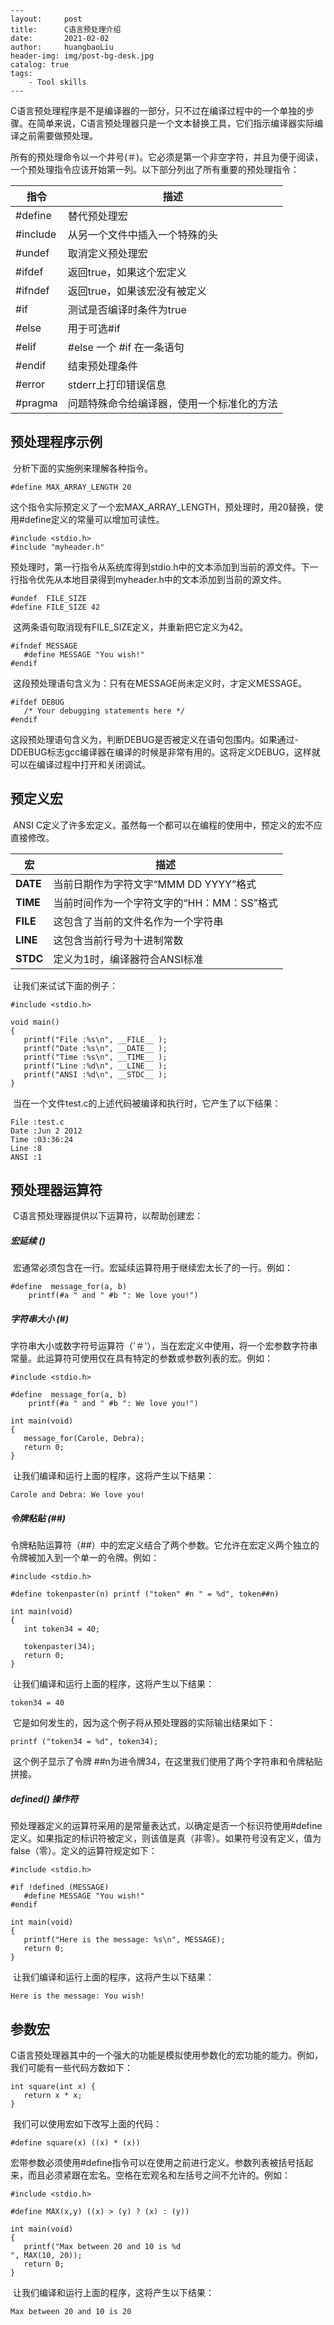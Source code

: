 	---
	layout:     post
	title:      C语言预处理介绍
	date:       2021-02-02
	author:     huangbaoLiu
	header-img: img/post-bg-desk.jpg
	catalog: true
	tags:
	    - Tool skills
	---
​		C语言预处理程序是不是编译器的一部分，只不过在编译过程中的一个单独的步骤。在简单来说，C语言预处理器只是一个文本替换工具，它们指示编译器实际编译之前需要做预处理。

​		所有的预处理命令以一个井号(＃)。它必须是第一个非空字符，并且为便于阅读，一个预处理指令应该开始第一列。以下部分列出了所有重要的预处理指令：

| 指令     | 描述                                       |
| -------- | ------------------------------------------ |
| #define  | 替代预处理宏                               |
| #include | 从另一个文件中插入一个特殊的头             |
| #undef   | 取消定义预处理宏                           |
| #ifdef   | 返回true，如果这个宏定义                   |
| #ifndef  | 返回true，如果该宏没有被定义               |
| #if      | 测试是否编译时条件为true                   |
| #else    | 用于可选#if                                |
| #elif    | #else 一个 #if 在一条语句                  |
| #endif   | 结束预处理条件                             |
| #error   | stderr上打印错误信息                       |
| #pragma  | 问题特殊命令给编译器，使用一个标准化的方法 |

## 预处理程序示例

​		分析下面的实施例来理解各种指令。

```
#define MAX_ARRAY_LENGTH 20
```

​		这个指令实际预定义了一个宏MAX_ARRAY_LENGTH，预处理时，用20替换，使用#define定义的常量可以增加可读性。

```
#include <stdio.h>
#include "myheader.h"
```

​	预处理时，第一行指令从系统库得到stdio.h中的文本添加到当前的源文件。下一行指令优先从本地目录得到myheader.h中的文本添加到当前的源文件。

```
#undef  FILE_SIZE
#define FILE_SIZE 42
```

​		这两条语句取消现有FILE_SIZE定义，并重新把它定义为42。

```
#ifndef MESSAGE
   #define MESSAGE "You wish!"
#endif
```

​		这段预处理语句含义为：只有在MESSAGE尚未定义时，才定义MESSAGE。

```
#ifdef DEBUG
   /* Your debugging statements here */
#endif
```

​		这段预处理语句含义为，判断DEBUG是否被定义在语句包围内。如果通过-DDEBUG标志gcc编译器在编译的时候是非常有用的。这将定义DEBUG，这样就可以在编译过程中打开和关闭调试。

## 预定义宏

​		ANSI C定义了许多宏定义。虽然每一个都可以在编程的使用中，预定义的宏不应直接修改。

| 宏       | 描述                                       |
| -------- | ------------------------------------------ |
| __DATE__ | 当前日期作为字符文字“MMM DD YYYY”格式      |
| __TIME__ | 当前时间作为一个字符文字的“HH：MM：SS”格式 |
| __FILE__ | 这包含了当前的文件名作为一个字符串         |
| __LINE__ | 这包含当前行号为十进制常数                 |
| __STDC__ | 定义为1时，编译器符合ANSI标准              |

​		让我们来试试下面的例子：

```
#include <stdio.h>

void main()
{
   printf("File :%s\n", __FILE__ );
   printf("Date :%s\n", __DATE__ );
   printf("Time :%s\n", __TIME__ );
   printf("Line :%d\n", __LINE__ );
   printf("ANSI :%d\n", __STDC__ );
}
```

​		当在一个文件test.c的上述代码被编译和执行时，它产生了以下结果：

```
File :test.c
Date :Jun 2 2012
Time :03:36:24
Line :8
ANSI :1
```

## 预处理器运算符

​		C语言预处理器提供以下运算符，以帮助创建宏：

##### 宏延续 ()

​		宏通常必须包含在一行。宏延续运算符用于继续宏太长了的一行。例如：

```
#define  message_for(a, b)  
    printf(#a " and " #b ": We love you!")
```

##### 字符串大小 (#)

​		字符串大小或数字符号运算符（'＃'），当在宏定义中使用，将一个宏参数字符串常量。此运算符可使用仅在具有特定的参数或参数列表的宏。例如：

```
#include <stdio.h>

#define  message_for(a, b)  
    printf(#a " and " #b ": We love you!")

int main(void)
{
   message_for(Carole, Debra);
   return 0;
}
```

​		让我们编译和运行上面的程序，这将产生以下结果：

```
Carole and Debra: We love you!
```

##### 令牌粘贴 (##)

​		令牌粘贴运算符（##）中的宏定义结合了两个参数。它允许在宏定义两个独立的令牌被加入到一个单一的令牌。例如：

```
#include <stdio.h>

#define tokenpaster(n) printf ("token" #n " = %d", token##n)

int main(void)
{
   int token34 = 40;
   
   tokenpaster(34);
   return 0;
}
```

​		让我们编译和运行上面的程序，这将产生以下结果：

```
token34 = 40
```

​		它是如何发生的，因为这个例子将从预处理器的实际输出结果如下：

```
printf ("token34 = %d", token34);
```

​		这个例子显示了令牌 ##n为进令牌34，在这里我们使用了两个字符串和令牌粘贴拼接。

##### defined() 操作符

​		预处理器定义的运算符采用的是常量表达式，以确定是否一个标识符使用#define定义。如果指定的标识符被定义，则该值是真（非零）。如果符号没有定义，值为false（零）。定义的运算符规定如下：

```
#include <stdio.h>

#if !defined (MESSAGE)
   #define MESSAGE "You wish!"
#endif

int main(void)
{
   printf("Here is the message: %s\n", MESSAGE);  
   return 0;
}
```

​		让我们编译和运行上面的程序，这将产生以下结果：

```
Here is the message: You wish!
```

## 参数宏

​		C语言预处理器其中的一个强大的功能是模拟使用参数化的宏功能的能力。例如，我们可能有一些代码方数如下：

```
int square(int x) {
   return x * x;
}
```

​		我们可以使用宏如下改写上面的代码：

```
#define square(x) ((x) * (x))
```

​		宏带参数必须使用#define指令可以在使用之前进行定义。参数列表被括号括起来，而且必须紧跟在宏名。空格在宏观名和左括号之间不允许的。例如：

```
#include <stdio.h>

#define MAX(x,y) ((x) > (y) ? (x) : (y))

int main(void)
{
   printf("Max between 20 and 10 is %d
", MAX(10, 20));  
   return 0;
}
```

​		让我们编译和运行上面的程序，这将产生以下结果：

```
Max between 20 and 10 is 20
```